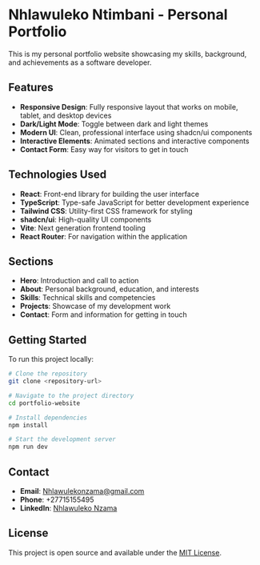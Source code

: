 
# Nhlawuleko Ntimbani - Personal Portfolio

This is my personal portfolio website showcasing my skills, background, and achievements as a software developer.

## Features

- **Responsive Design**: Fully responsive layout that works on mobile, tablet, and desktop devices
- **Dark/Light Mode**: Toggle between dark and light themes
- **Modern UI**: Clean, professional interface using shadcn/ui components
- **Interactive Elements**: Animated sections and interactive components
- **Contact Form**: Easy way for visitors to get in touch

## Technologies Used

- **React**: Front-end library for building the user interface
- **TypeScript**: Type-safe JavaScript for better development experience
- **Tailwind CSS**: Utility-first CSS framework for styling
- **shadcn/ui**: High-quality UI components
- **Vite**: Next generation frontend tooling
- **React Router**: For navigation within the application

## Sections

- **Hero**: Introduction and call to action
- **About**: Personal background, education, and interests
- **Skills**: Technical skills and competencies
- **Projects**: Showcase of my development work
- **Contact**: Form and information for getting in touch

## Getting Started

To run this project locally:

```bash
# Clone the repository
git clone <repository-url>

# Navigate to the project directory
cd portfolio-website

# Install dependencies
npm install

# Start the development server
npm run dev
```

## Contact

- **Email**: Nhlawulekonzama@gmail.com
- **Phone**: +27715155495
- **LinkedIn**: [Nhlawuleko Nzama](http://linkedin.com/in/nhlawuleko-nzama-438b9b218)

## License

This project is open source and available under the [MIT License](LICENSE).
